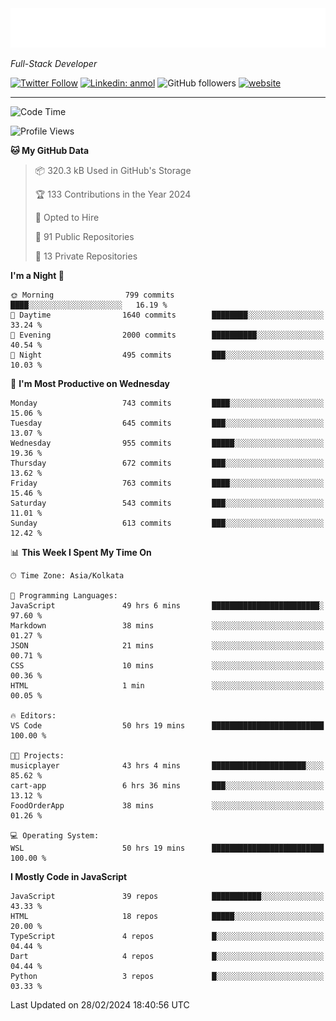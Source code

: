 <!-- START:readme-typing -->
<img src="readme-typing.svg" />
<!-- END:readme-typing -->

<p><em>Full-Stack Developer</em></p>

[![Twitter Follow](https://img.shields.io/twitter/follow/tonalmathew?style=flat)](https://twitter.com/intent/follow?screen_name=tonalmathew)
[![Linkedin: anmol](https://img.shields.io/badge/tonal-mathew?style=flat-square&logo=Linkedin&logoColor=white&link=https://www.linkedin.com/in/tonal-mathew/)](https://www.linkedin.com/in/tonal-mathew/)
![GitHub followers](https://img.shields.io/github/followers/tonalmathew?label=Follow&style=social)
[![website](https://img.shields.io/badge/Website-46a2f1.svg?&style=flat-square&logo=Google-Chrome&logoColor=white&link=http://tonalmathew.github.io/)](http://tonalmathew.github.io/)

---
<!--START_SECTION:waka-->
![Code Time](http://img.shields.io/badge/Code%20Time-1%2C313%20hrs%2043%20mins-blue)

![Profile Views](http://img.shields.io/badge/Profile%20Views-0-blue)

**🐱 My GitHub Data** 

> 📦 320.3 kB Used in GitHub's Storage 
 > 
> 🏆 133 Contributions in the Year 2024
 > 
> 💼 Opted to Hire
 > 
> 📜 91 Public Repositories 
 > 
> 🔑 13 Private Repositories 
 > 
**I'm a Night 🦉** 

```text
🌞 Morning                799 commits         ████░░░░░░░░░░░░░░░░░░░░░   16.19 % 
🌆 Daytime                1640 commits        ████████░░░░░░░░░░░░░░░░░   33.24 % 
🌃 Evening                2000 commits        ██████████░░░░░░░░░░░░░░░   40.54 % 
🌙 Night                  495 commits         ███░░░░░░░░░░░░░░░░░░░░░░   10.03 % 
```
📅 **I'm Most Productive on Wednesday** 

```text
Monday                   743 commits         ████░░░░░░░░░░░░░░░░░░░░░   15.06 % 
Tuesday                  645 commits         ███░░░░░░░░░░░░░░░░░░░░░░   13.07 % 
Wednesday                955 commits         █████░░░░░░░░░░░░░░░░░░░░   19.36 % 
Thursday                 672 commits         ███░░░░░░░░░░░░░░░░░░░░░░   13.62 % 
Friday                   763 commits         ████░░░░░░░░░░░░░░░░░░░░░   15.46 % 
Saturday                 543 commits         ███░░░░░░░░░░░░░░░░░░░░░░   11.01 % 
Sunday                   613 commits         ███░░░░░░░░░░░░░░░░░░░░░░   12.42 % 
```


📊 **This Week I Spent My Time On** 

```text
🕑︎ Time Zone: Asia/Kolkata

💬 Programming Languages: 
JavaScript               49 hrs 6 mins       ████████████████████████░   97.60 % 
Markdown                 38 mins             ░░░░░░░░░░░░░░░░░░░░░░░░░   01.27 % 
JSON                     21 mins             ░░░░░░░░░░░░░░░░░░░░░░░░░   00.71 % 
CSS                      10 mins             ░░░░░░░░░░░░░░░░░░░░░░░░░   00.36 % 
HTML                     1 min               ░░░░░░░░░░░░░░░░░░░░░░░░░   00.05 % 

🔥 Editors: 
VS Code                  50 hrs 19 mins      █████████████████████████   100.00 % 

🐱‍💻 Projects: 
musicplayer              43 hrs 4 mins       █████████████████████░░░░   85.62 % 
cart-app                 6 hrs 36 mins       ███░░░░░░░░░░░░░░░░░░░░░░   13.12 % 
FoodOrderApp             38 mins             ░░░░░░░░░░░░░░░░░░░░░░░░░   01.26 % 

💻 Operating System: 
WSL                      50 hrs 19 mins      █████████████████████████   100.00 % 
```

**I Mostly Code in JavaScript** 

```text
JavaScript               39 repos            ███████████░░░░░░░░░░░░░░   43.33 % 
HTML                     18 repos            █████░░░░░░░░░░░░░░░░░░░░   20.00 % 
TypeScript               4 repos             █░░░░░░░░░░░░░░░░░░░░░░░░   04.44 % 
Dart                     4 repos             █░░░░░░░░░░░░░░░░░░░░░░░░   04.44 % 
Python                   3 repos             █░░░░░░░░░░░░░░░░░░░░░░░░   03.33 % 
```




 Last Updated on 28/02/2024 18:40:56 UTC
<!--END_SECTION:waka-->
